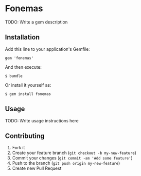 # Fonemas

TODO: Write a gem description

## Installation

Add this line to your application's Gemfile:

    gem 'fonemas'

And then execute:

    $ bundle

Or install it yourself as:

    $ gem install fonemas

## Usage

TODO: Write usage instructions here

## Contributing

1. Fork it
2. Create your feature branch (`git checkout -b my-new-feature`)
3. Commit your changes (`git commit -am 'Add some feature'`)
4. Push to the branch (`git push origin my-new-feature`)
5. Create new Pull Request
